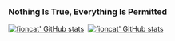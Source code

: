 ### Nothing Is True, Everything Is Permitted

[![fioncat' GitHub stats](https://github-readme-stats.stazxr.cn/api?username=fioncat&show_icons=true&theme=radical)](https://github-readme-stats.stazxr.cn/api?username=talentestors&show_icons=true&theme=radical)&nbsp;
[![fioncat' GitHub stats](https://github-readme-stats.stazxr.cn/api/top-langs/?username=fioncat&show_icons=true&include_all_commits=true&theme=radical&layout=compact&hide=jupyter%20notebook)](https://github-readme-stats.stazxr.cn/api/top-langs/?username=talentestors&show_icons=true&include_all_commits=true&theme=radical&hide=jupyter%20notebook)
